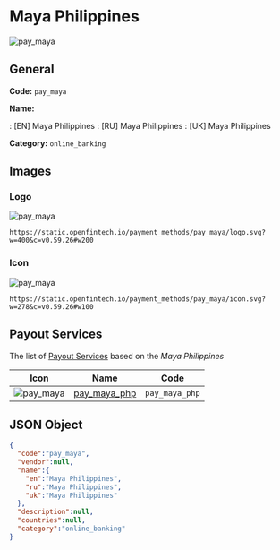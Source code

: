 
# Maya Philippines 
![pay_maya](https://static.openfintech.io/payment_methods/pay_maya/logo.svg?w=400&c=v0.59.26#w200)  

## General 
**Code:** `pay_maya` 
 
**Name:** 
 
:	[EN] Maya Philippines 
:	[RU] Maya Philippines 
:	[UK] Maya Philippines 
 
**Category:** `online_banking` 
 

## Images 

### Logo 
![pay_maya](https://static.openfintech.io/payment_methods/pay_maya/logo.svg?w=400&c=v0.59.26#w200)  

```
https://static.openfintech.io/payment_methods/pay_maya/logo.svg?w=400&c=v0.59.26#w200
```  

### Icon 
![pay_maya](https://static.openfintech.io/payment_methods/pay_maya/icon.svg?w=278&c=v0.59.26#w100)  

```
https://static.openfintech.io/payment_methods/pay_maya/icon.svg?w=278&c=v0.59.26#w100
```  

## Payout Services 
 
The list of [Payout Services](/payout-services/) based on the _Maya Philippines_ 

|Icon|Name|Code| 
|:---:|:---:|:---:| 
|![pay_maya](https://static.openfintech.io/payout_methods/pay_maya/icon.png?w=278&c=v0.59.26#w40) |[pay_maya_php](/payout-services/pay_maya_php/)|`pay_maya_php`| 
 

## JSON Object 

```json
{
  "code":"pay_maya",
  "vendor":null,
  "name":{
    "en":"Maya Philippines",
    "ru":"Maya Philippines",
    "uk":"Maya Philippines"
  },
  "description":null,
  "countries":null,
  "category":"online_banking"
}
```  
